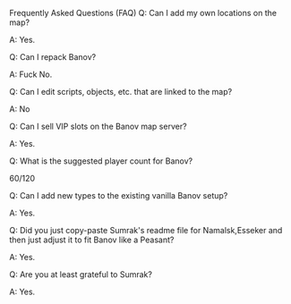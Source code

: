 Frequently Asked Questions (FAQ) Q: Can I add my own locations on the map?

A: Yes.

Q: Can I repack Banov?

A: Fuck No. 

Q: Can I edit scripts, objects, etc. that are linked to the map?

A: No

Q: Can I sell VIP slots on the Banov map server?

A: Yes.

Q: What is the suggested player count for Banov?

60/120

 Q: Can I add new types to the existing vanilla Banov setup?

A: Yes.

Q: Did you just copy-paste Sumrak's readme file for Namalsk,Esseker and then just adjust it to fit Banov like a Peasant?

A: Yes.

Q: Are you at least grateful to Sumrak?

A: Yes. 
